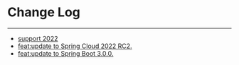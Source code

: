 # Change Log
---

- [support 2022](https://github.com/Tencent/spring-cloud-tencent/pull/732)
- [feat:update to Spring Cloud 2022 RC2.](https://github.com/Tencent/spring-cloud-tencent/pull/734)
- [feat:update to Spring Boot 3.0.0.](https://github.com/Tencent/spring-cloud-tencent/pull/739)
